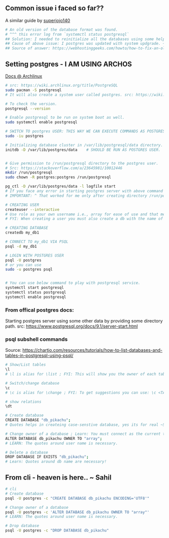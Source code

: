 ## Common issue i faced so far??

A similar guide by [superjojo140](https://gist.github.com/superjojo140/2a0221d517f356965371b3969f37b29f)

```bash
# An old version of the database format was found.
# ^^^ this error log from `systemctl status postgresql`
## Solution: I needed to reinitialize all the databases using some help from below way like the way I created db in the first place.
## Cause of above issue: I postgres was updated with system updgrade. ~ 15 May, 2022.
## Source of answer: https://webhostinggeeks.com/howto/how-to-fix-an-old-version-of-the-database-format-was-found-while-starting-postgresql/
```

## Setting postgres - I AM USING ARCHOS

[Docs @ Archlinux](https://wiki.archlinux.org/title/PostgreSQL)

```bash
# src: https://wiki.archlinux.org/title/PostgreSQL
sudo pacman -S postgresql
# It will also create a system user called postgres. src: https://wiki.archlinux.org/title/PostgreSQL

# To check the version.
postgresql --version

# Enable postgresql to be run on system boot as well.
sudo systemctl enable postgresql

# SWITCH TO postgres USER: THIS WAY WE CAN EXECUTE COMMANDS AS POSTGRES USER
sudo -iu postgres

# Initializing database cluster in /var/lib/postgresql/data directory.
initdb -D /var/lib/postgres/data    # SHOULD BE RUN AS POSTGRES USER.


# Give permission to /run/postgresql directory to the postgres user.
# Src: https://stackoverflow.com/a/23645981/10012446
mkdir /run/postgresql
sudo chown -R postgres:postgres /run/postgresql

pg_ctl -D /var/lib/postgres/data -l logfile start
# If you face any error in starting postgres server with above command then you can look for the contents of logfile via `cat logfile` which is created in your cwd.
# IMPORTANT: ^ That worked for me only after creating directory /run/postgresql and assigning it user postgres and group postgres.

# CREATING USER
createuser --interactive
# Use role as your own username i.e., array for ease of use and that means user array would have access to it.
# FYI: When creating a user you must also create a db with the name of user as well. Since using psql with any user try to use the same database name as well so having a database same as the username helps a bit while using psql when you don't specify a database with psql cli.

# CREATING DATABASE
createdb my_db1

# CONNECT TO my_db1 VIA PSQL
psql -d my_db1

# LOGIN WITH POSTGRES USER
psql -U postgres
# or you can use
sudo -u postgres psql


# You can use below command to play with postgresql service.
systemctl start postgresql
systemctl status postgresql
systemctl enable postgresql
```

### From offical postgres docs:

Starting postgres server using some other data by providing some directory path.
src: https://www.postgresql.org/docs/9.1/server-start.html

### psql subshell commands

Source: https://chartio.com/resources/tutorials/how-to-list-databases-and-tables-in-postgresql-using-psql/

```bash
# Show/List tables
\l
# \l is alias for \list ; FYI: This will show you the owner of each table as well.

# Switch/change database
\c
# \c is alias for \change ; FYI: To get suggestions you can use: \c <TAB><TAB>

# show relations
\dt

# Create database
CREATE DATABASE "db_pikachu";
# Quotes helps in createing case-senstive database, yes its for real ~Sahil

# Change owner of a database ; Learn: You must connect as the current table owner, not the user you wish to change the table ownership to. Src: https://stackoverflow.com/a/31869945/10012446
ALTER DATABASE db_pikachu OWNER TO "array";
# LEARN: The quotes around user name is necessary.

# Delete a database
DROP DATABASE IF EXISTS "db_pikachu";
# Learn: Quotes around db name are necessary!
```

## From cli - heaven is here.. ~ Sahil

```bash
# cli
# Create database
psql -U postgres -c "CREATE DATABASE db_pikachu ENCODING='UTF8'"

# Change owner of a database
psql -U postgres -c 'ALTER DATABASE db_pikachu OWNER TO "array"'
# LEARN: The quotes around user name is necessary.

# Drop database
psql -U postgres -c "DROP DATABASE db_pikachu"
```
